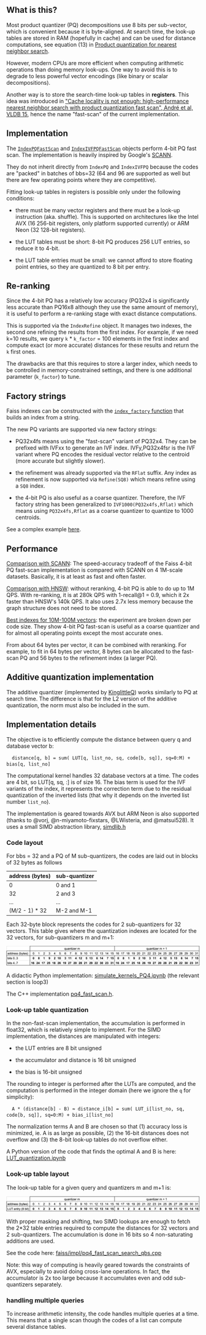 ## What is this?

Most product quantizer (PQ) decompositions use 8 bits per sub-vector, which is convenient because it is byte-aligned. At search time, the look-up tables are stored in RAM (hopefully in cache) and can be used for distance computations, see equation (13) in [Product quantization for nearest neighbor search](https://hal.inria.fr/inria-00514462/document).

However, modern CPUs are more efficient when computing arithmetic operations than doing memory look-ups. One way to avoid this is to degrade to less powerful vector encodings (like binary or scalar decompositions).

Another way is to store the search-time look-up tables in **registers**. This idea was introduced in ["Cache locality is not enough: high-performance nearest neighbor search with product quantization fast scan", André et al, VLDB 15](http://www.vldb.org/pvldb/vol9/p288-andre.pdf), hence the name "fast-scan" of the current implementation.

## Implementation

The [`IndexPQFastScan`](https://www.internalfb.com/intern/diffusion/FBS/browsefile/master/fbcode/faiss/IndexPQFastScan.h) and [`IndexIVFPQFastScan`](https://www.internalfb.com/intern/diffusion/FBS/browsefile/master/fbcode/faiss/IndexIVFPQFastScan.h) objects perform 4-bit PQ fast scan. The implementation is heavily inspired by Google's [SCANN](https://github.com/google-research/google-research/tree/master/scann).

They do not inherit directly from `IndexPQ` and `IndexIVFPQ` because the codes are "packed" in batches of bbs=32 (64 and 96 are supported as well but there are few operating points where they are competitive).

Fitting look-up tables in registers is possible only under the following conditions:

- there must be many vector registers and there must be a look-up instruction (aka. shuffle). This is supported on architectures like the Intel AVX (16 256-bit registers, only platform supported currently) or ARM Neon (32 128-bit registers).

- the LUT tables must be short: 8-bit PQ produces 256 LUT entries, so reduce it to 4-bit.

- the LUT table entries must be small: we cannot afford to store floating point entries, so they are quantized to 8 bit per entry.

## Re-ranking 

Since the 4-bit PQ has a relatively low accuracy (PQ32x4 is significantly less accurate than PQ16x8 although they use the same amount of memory), it is useful to perform a re-ranking stage with exact distance computations.

This is supported via the `IndexRefine` object. It manages two indexes, the second one refining the results from the first index. For example, if we need k=10 results, we query `k` * `k_factor` = 100 elements in the first index and compute exact (or more accurate) distances for these results and return the `k` first ones.

The drawbacks are that this requires to store a larger index, which needs to be controlled in memory-constrained settings, and there is one additional parameter (`k_factor`) to tune.

## Factory strings

Faiss indexes can be constructed with the [`index_factory` function](https://github.com/facebookresearch/faiss/wiki/The-index-factory) that builds an index from a string.

The new PQ variants are supported via new factory strings: 

- PQ32x4fs means using the "fast-scan" variant of PQ32x4. They can be prefixed with IVFxx to generate an IVF index. IVFy,PQ32x4fsr is the IVF variant where PQ encodes the residual vector relative to the centroid (more accurate but slightly slower).

- the refinement was already supported via the `RFlat` suffix. Any index as refinement is now supported via `Refine(SQ8)` which means refine using a `SQ8` index.

- the 4-bit PQ is also useful as a coarse quantizer. Therefore, the IVF factory string has been generalized to `IVF1000(PQ32x4fs,Rflat)` which means using `PQ32x4fs,Rflat` as a coarse quantizer to quantize to 1000 centroids.

See a complex example [here](https://github.com/facebookresearch/faiss/wiki/The-index-factory#example). 

## Performance

[Comparison with SCANN](https://github.com/facebookresearch/faiss/wiki/Indexing-1M-vectors#4-bit-pq-comparison-with-scann): The speed-accuracy tradeoff of the Faiss 4-bit PQ fast-scan implementation is compared with SCANN on 4 1M-scale datasets. Basically, it is at least as fast and often faster. 

[Comparison with HNSW](https://github.com/facebookresearch/faiss/wiki/Indexing-1M-vectors#preliminary-experiment-ivf-re-ranking): without reranking, 4-bit PQ is able to do up to 1M QPS. With re-ranking, it is at 280k QPS with 1-recall@1 = 0.9, which it 2x faster than HNSW's 140k QPS. It also uses 2.7x less memory because the graph structure does not need to be stored.

[Best indexes for 10M-100M vectors](https://github.com/facebookresearch/faiss/wiki/Indexing-1G-vectors): the experiment are broken down per code size. They show 4-bit PQ fast-scan is useful as a coarse quantizer and for almost all operating points except the most accurate ones. 

From about 64 bytes per vector, it can be combined with reranking. For example, to fit in 64 bytes per vector, 8 bytes can be allocated to the fast-scan PQ and 56 bytes to the refinement index (a larger PQ). 

## Additive quantization implementation

The additive quantizer (implemented by [KinglittleQ](https://github.com/KinglittleQ)) works similarly to PQ at search time.
The difference is that for the L2 version of the additive quantization, the norm must also be included in the sum. 

## Implementation details

The objective is to efficiently compute the distance between query q and database vector b:
```
  distance[q, b] = sum( LUT[q, list_no, sq, code[b, sq]], sq=0:M) + bias[q, list_no] 
```

The computational kernel handles 32 database vectors at a time. 
The codes are 4 bit, so LUT[q, sq, :] is of size 16. 
The bias term is used for the IVF variants of the index, it represents the correction term due to the residual quantization of the inverted lists (that why it depends on the inverted list number `list_no`). 

The implementation is geared towards AVX but ARM Neon is also supported (thanks to @vorj, @n-miyamoto-fixstars, @LWisteria, and @matsui528). 
It uses a small SIMD abstraction library, [simdlib.h](https://github.com/facebookresearch/faiss/blob/main/faiss/utils/simdlib_avx2.h)

### Code layout 

For bbs = 32 and a PQ of M sub-quantizers, the codes are laid out in blocks of 32 bytes as follows 

| address (bytes) | sub-quantizer  | 
|:------------|-----|  
| 0  |  0 and 1    |  
| 32 | 2 and 3    |  
| ... | ... | 
| (M/2 - 1) * 32 | M-2 and M-1 |  

Each 32-byte block represents the codes for 2 sub-quantizers for 32 vectors. 
This table gives where the quantization indexes are located for the 32 vectors, for sub-quantizers m and m+1:

![](fast_scan_code_layout.jpg)

A didactic Python implementation: [simulate_kernels_PQ4.ipynb](https://gist.github.com/mdouze/5c32300cf3bd20946a7762f6c016e823) (the relevant section is loop3)

The C++ implementation [pq4_fast_scan.h](https://github.com/facebookresearch/faiss/blob/main/faiss/impl/pq4_fast_scan.h).

### Look-up table quantization

In the non-fast-scan implementation, the accumulation is performed in float32, which is relatively simple to implement. 
For the SIMD implementation, the distances are manipulated with integers: 

- the LUT entries are 8 bit unsigned

- the accumulator and distance is 16 bit unsigned

- the bias is 16-bit unsigned

The rounding to integer is performed after the LUTs are computed, and the computation is performed in the integer domain (here we ignore the `q` for simplicity):
```
  A * (distance[b] - B) ≈ distance_i[b] = sum( LUT_i[list_no, sq, code[b, sq]], sq=0:M) + bias_i[list_no] 
```
The normalization terms A and B are chosen so that (1) accuracy loss is minimized, ie. A is as large as possible, (2) the 16-bit distances does not overflow and (3) the 8-bit look-up tables do not overflow either.

<!-- There are two cases. The simplest case is when the bias is 0 (the flat case) and the LUT are independent of `list_no`. 
A is obtained by finding the minimum and maximum values of LUT: 

A = (LUT[0, :, :].max(axis=2) - LUT[0, :, :].min(axis=2)).sum()

But the individual distances also need to be below 255.  --> 

A Python version of the code that finds the optimal A and B is here: [LUT_quantization.ipynb](https://gist.github.com/mdouze/f3a05bff5186c1874a77356452297357)

### Look-up table layout

The look-up table for a given query and quantizers m and m+1 is: 

![](fast_scan_LUT_layout.jpg)

With proper masking and shifting, two SIMD lookups are enough to fetch the 2*32 table entries required to compute the distances 
for 32 vectors and 2 sub-quantizers.
The accumulation is done in 16 bits so 4 non-saturating additions are used. 

See the code here: [faiss/impl/pq4_fast_scan_search_qbs.cpp](https://github.com/facebookresearch/faiss/blob/151e3d7be54aec844b6328dc3e7dd0b83fcfa5bc/faiss/impl/pq4_fast_scan_search_qbs.cpp#L48)

Note: this way of computing is heavily geared towards the constraints of AVX, especially to avoid doing cross-lane operations. 
In fact, the accumulator is 2x too large because it accumulates even and odd sub-quantizers separately.

### handling multiple queries 

To increase arithmetic intensity, the code handles multiple queries at a time. 
This means that a single scan though the codes of a list can compute several distance tables. 
